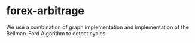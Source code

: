# forex-arbitrage

We use a combination of graph implementation and implementation of the Bellman-Ford Algorithm to detect cycles.